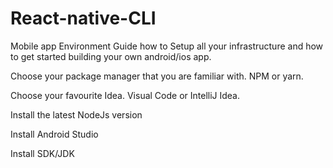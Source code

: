 # React-native-CLI
 Mobile app
 Environment Guide how to Setup all your infrastructure and how to get started building your own android/ios app.

Choose your package manager that you are familiar with.
NPM or yarn.

Choose your favourite Idea.
Visual Code or IntelliJ Idea.

Install the latest NodeJs version

Install Android Studio

Install SDK/JDK


